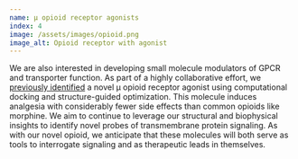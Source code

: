 ```yaml
---
name: μ opioid receptor agonists
index: 4
image: /assets/images/opioid.png
image_alt: Opioid receptor with agonist
---
```


We are also interested in developing small molecule modulators of GPCR and transporter function.
As part of a highly collaborative effort, we [previously identified](http://www.nature.com/nature/journal/vaop/ncurrent/full/nature19112.html) a novel μ opioid receptor agonist using computational docking and structure-guided optimization.
This molecule induces analgesia with considerably fewer side effects than common opioids like morphine.
We aim to continue to leverage our structural and biophysical insights to identify novel probes of transmembrane protein signaling.
As with our novel opioid, we anticipate that these molecules will both serve as tools to interrogate signaling and as therapeutic leads in themselves.
